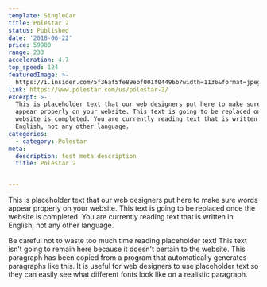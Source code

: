 ```yaml
---
template: SingleCar
title: Polestar 2
status: Published
date: '2018-06-22'
price: 59900
range: 233
acceleration: 4.7
top_speed: 124
featuredImage: >-
  https://i.insider.com/5f36af5fe89ebf001f04496b?width=1136&format=jpeg
link: https://www.polestar.com/us/polestar-2/
excerpt: >-
  This is placeholder text that our web designers put here to make sure words
  appear properly on your website. This text is going to be replaced once the
  website is completed. You are currently reading text that is written in
  English, not any other language.
categories:
  - category: Polestar
meta:
  description: test meta description
  title: Polestar 2


---
```


This is placeholder text that our web designers put here to make sure words appear properly on your website. This text is going to be replaced once the website is completed. You are currently reading text that is written in English, not any other language.

Be careful not to waste too much time reading placeholder text! This text isn’t going to remain here because it doesn't pertain to the website. This paragraph has been copied from a program that automatically generates paragraphs like this. It is useful for web designers to use placeholder text so they can easily see what different fonts look like on a realistic paragraph.
